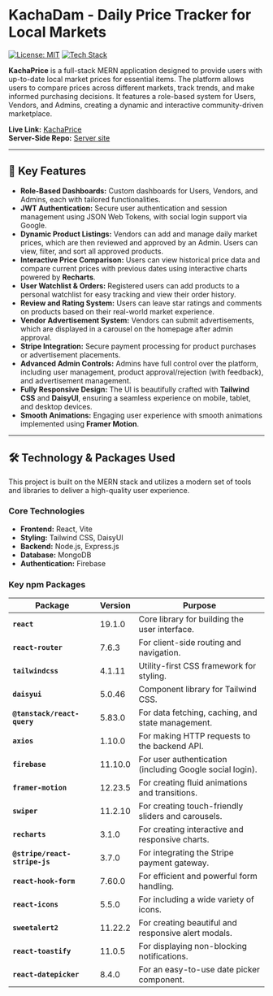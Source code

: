 # KachaDam - Daily Price Tracker for Local Markets

[![License: MIT](https://img.shields.io/badge/License-MIT-yellow.svg)](https://opensource.org/licenses/MIT)
[![Tech Stack](https://img.shields.io/badge/MERN-Stack-blue?logo=mongodb&logoColor=white)](https://www.mongodb.com/)

**KachaPrice** is a full-stack MERN application designed to provide users with up-to-date local market prices for essential items. The platform allows users to compare prices across different markets, track trends, and make informed purchasing decisions. It features a role-based system for Users, Vendors, and Admins, creating a dynamic and interactive community-driven marketplace.

**Live Link:** [KachaPrice](https://kachaprice.netlify.app/)  
**Server-Side Repo:** [Server site](https://github.com/Programming-Hero-Web-Course4/b11a12-server-side-K-emon22.git)

---

## 🚀 Key Features

- **Role-Based Dashboards:** Custom dashboards for Users, Vendors, and Admins, each with tailored functionalities.
- **JWT Authentication:** Secure user authentication and session management using JSON Web Tokens, with social login support via Google.
- **Dynamic Product Listings:** Vendors can add and manage daily market prices, which are then reviewed and approved by an Admin. Users can view, filter, and sort all approved products.
- **Interactive Price Comparison:** Users can view historical price data and compare current prices with previous dates using interactive charts powered by **Recharts**.
- **User Watchlist & Orders:** Registered users can add products to a personal watchlist for easy tracking and view their order history.
- **Review and Rating System:** Users can leave star ratings and comments on products based on their real-world market experience.
- **Vendor Advertisement System:** Vendors can submit advertisements, which are displayed in a carousel on the homepage after admin approval.
- **Stripe Integration:** Secure payment processing for product purchases or advertisement placements.
- **Advanced Admin Controls:** Admins have full control over the platform, including user management, product approval/rejection (with feedback), and advertisement management.
- **Fully Responsive Design:** The UI is beautifully crafted with **Tailwind CSS** and **DaisyUI**, ensuring a seamless experience on mobile, tablet, and desktop devices.
- **Smooth Animations:** Engaging user experience with smooth animations implemented using **Framer Motion**.

---

## 🛠️ Technology & Packages Used

This project is built on the MERN stack and utilizes a modern set of tools and libraries to deliver a high-quality user experience.

### Core Technologies

- **Frontend:** React, Vite
- **Styling:** Tailwind CSS, DaisyUI
- **Backend:** Node.js, Express.js
- **Database:** MongoDB
- **Authentication:** Firebase

### Key npm Packages

| Package                  | Version | Purpose                                              |
| ------------------------ | ------- | ---------------------------------------------------- |
| **`react`** | 19.1.0  | Core library for building the user interface.        |
| **`react-router`** | 7.6.3   | For client-side routing and navigation.              |
| **`tailwindcss`** | 4.1.11  | Utility-first CSS framework for styling.             |
| **`daisyui`** | 5.0.46  | Component library for Tailwind CSS.                  |
| **`@tanstack/react-query`** | 5.83.0  | For data fetching, caching, and state management.    |
| **`axios`** | 1.10.0  | For making HTTP requests to the backend API.         |
| **`firebase`** | 11.10.0 | For user authentication (including Google social login). |
| **`framer-motion`** | 12.23.5 | For creating fluid animations and transitions.       |
| **`swiper`** | 11.2.10 | For creating touch-friendly sliders and carousels.   |
| **`recharts`** | 3.1.0   | For creating interactive and responsive charts.      |
| **`@stripe/react-stripe-js`** | 3.7.0   | For integrating the Stripe payment gateway.      |
| **`react-hook-form`** | 7.60.0  | For efficient and powerful form handling.            |
| **`react-icons`** | 5.5.0   | For including a wide variety of icons.               |
| **`sweetalert2`** | 11.22.2 | For creating beautiful and responsive alert modals.  |
| **`react-toastify`** | 11.0.5  | For displaying non-blocking notifications.           |
| **`react-datepicker`** | 8.4.0   | For an easy-to-use date picker component.            |